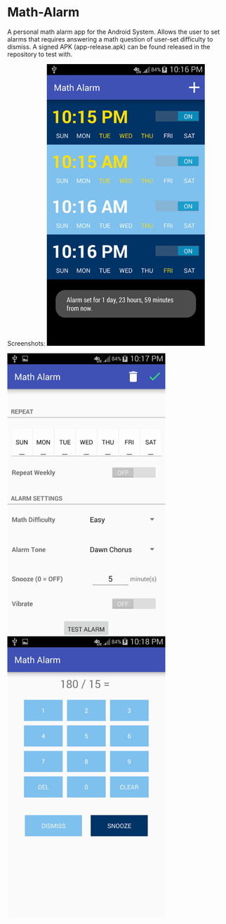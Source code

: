# Math-Alarm

A personal math alarm app for the Android System.
Allows the user to set alarms that requires answering a math question of user-set difficulty to dismiss.
A signed APK (app-release.apk) can be found released in the repository to test with.

Screenshots:
<img src="https://raw.githubusercontent.com/allan3723/Math-Alarm/master/Screenshots/Alarm%20List.png" width="360" height="640" />

<img src="https://raw.githubusercontent.com/allan3723/Math-Alarm/master/Screenshots/Settings.png" width="360" height="640" />

<img src="https://raw.githubusercontent.com/allan3723/Math-Alarm/master/Screenshots/Playing%20Alarm.png" width="360" height="640" />
